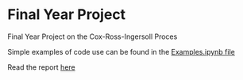 # Final Year Project

Final Year Project on the Cox-Ross-Ingersoll Proces

Simple examples of code use can be found in the [Examples.ipynb file](https://github.com/tao-yu/cox-ingersoll-ross/blob/master/sim/Examples.ipynb)

Read the report [here](https://drive.google.com/open?id=11DBBgduV1_gb8r0xtS6k66vWnoZ4jcBs)
